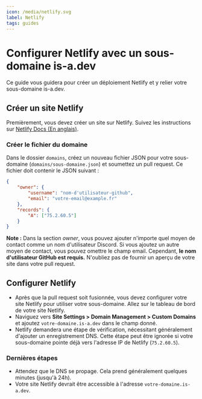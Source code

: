 ```yaml
---
icon: /media/netlify.svg
label: Netlify
tags: guides
---
```



# Configurer Netlify avec un sous-domaine is-a.dev

Ce guide vous guidera pour créer un déploiement Netlify et y relier votre sous-domaine is-a.dev.

## Créer un site Netlify

Premièrement, vous devez créer un site sur Netlify. Suivez les instructions sur [Netlify Docs (En anglais)](https://docs.netlify.com/).

### Créer le fichier du domaine

Dans le dossier `domains`, créez un nouveau fichier JSON pour votre sous-domaine (`domains/sous-domaine.json`) et soumettez un pull request. Ce fichier doit contenir le JSON suivant :

```json
{
    "owner": {
        "username": "nom-d'utilisateur-github",
        "email": "votre-email@example.fr"
    },
    "records": {
        "A": ["75.2.60.5"]
    }
}
```

**Note :** Dans la section *owner*, vous pouvez ajouter n'importe quel moyen de contact comme un nom d'utilisateur Discord. Si vous ajoutez un autre moyen de contact, vous pouvez omettre le champ email. Cependant, **le nom d'utilisateur GitHub est requis.** N'oubliez pas de fournir un aperçu de votre site dans votre pull request.

## Configurer Netlify
 
- Après que la pull request soit fusionnée, vous devez configurer votre site Netlify pour utiliser votre sous-domaine. Allez sur le tableau de bord de votre site Netlify.
- Naviguez vers **Site Settings > Domain Management > Custom Domains** et ajoutez `votre-domaine.is-a.dev` dans le champ donné.
- Netlify demandera une étape de vérification, nécessitant généralement d'ajouter un enregistrement DNS. Cette étape peut être ignorée si votre sous-domaine pointe déjà vers l'adresse IP de Netlify (`75.2.60.5`).

### Dernières étapes

- Attendez que le DNS se propage. Cela prend généralement quelques minutes (jusqu'à 24h).
- Votre site Netlify devrait être accessible à l'adresse `votre-domaine.is-a.dev`.
